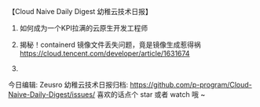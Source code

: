 【Cloud Naive Daily Digest 幼稚云技术日报】

1. 如何成为一个KPI拉满的云原生开发工程师


2. 揭秘！containerd 镜像文件丢失问题，竟是镜像生成惹得祸
https://cloud.tencent.com/developer/article/1631674



3. 

今日编辑: Zeusro
幼稚云技术日报归档: 
https://github.com/p-program/Cloud-Naive-Daily-Digest/issues/
喜欢的话点个 star 或者 watch 哦 ~
